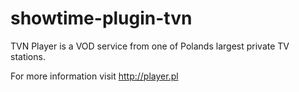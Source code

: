 # showtime-plugin-tvn

TVN Player is a VOD service from one of Polands largest private TV stations.

For more information visit http://player.pl
